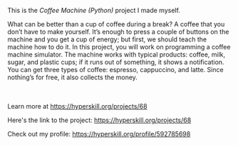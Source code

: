 This is the *Coffee Machine (Python)* project I made myself.


<p>What can be better than a cup of coffee during a break? A coffee that you don’t have to make yourself. It’s enough to press a couple of buttons on the machine and you get a cup of energy; but first, we should teach the machine how to do it. In this project, you will work on programming a coffee machine simulator. The machine works with typical products: coffee, milk, sugar, and plastic cups; if it runs out of something, it shows a notification. You can get three types of coffee: espresso, cappuccino, and latte. Since nothing’s for free, it also collects the money.</p><br/><br/>Learn more at <a href="https://hyperskill.org/projects/68?utm_source=ide&utm_medium=ide&utm_campaign=ide&utm_content=project-card">https://hyperskill.org/projects/68</a>

Here's the link to the project: https://hyperskill.org/projects/68

Check out my profile: https://hyperskill.org/profile/592785698